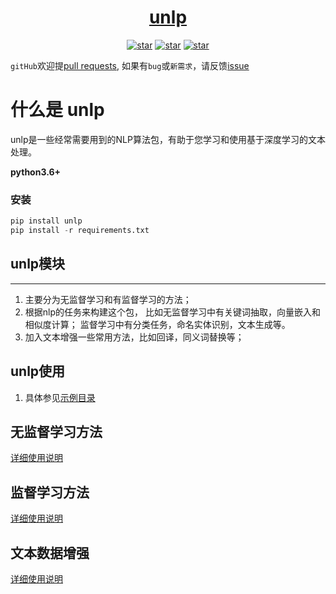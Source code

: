 <h1 align="center"><a href="https://github.com/hanscal/unlp" target="_blank">unlp</a></h1>

<p align="center">
  <a href="https://github.com/Hanscal/unlp/stargazers"><img alt="star" src="https://img.shields.io/github/stars/Hanscal/unlp.svg?label=Stars&style=social"/></a>
  <a href="https://github.com/Hanscal/unlp/network/members"><img alt="star" src="https://img.shields.io/github/forks/Hanscal/unlp.svg?label=Fork&style=social"/></a>
  <a href="https://github.com/Hanscal/unlp/watchers"><img alt="star" src="https://img.shields.io/github/watchers/Hanscal/unlp.svg?label=Watch&style=social"/></a>
</p>

`gitHub`欢迎提[pull requests](https://github.com/Hanscal/unlp/pulls), 如果有`bug`或`新需求`，请反馈[issue](https://github.com/Hanscal/unlp/issues)

# 什么是 unlp

unlp是一些经常需要用到的NLP算法包，有助于您学习和使用基于深度学习的文本处理。

**python3.6+**
### 安装

```py
pip install unlp 
pip install -r requirements.txt
```

## unlp模块
----
1. 主要分为无监督学习和有监督学习的方法；
2. 根据nlp的任务来构建这个包，
比如无监督学习中有关键词抽取，向量嵌入和相似度计算；
监督学习中有分类任务，命名实体识别，文本生成等。  
3. 加入文本增强一些常用方法，比如回译，同义词替换等；

## unlp使用
1. 具体参见[示例目录](https://github.com/Hanscal/unlp/tree/master/examples)  

## 无监督学习方法
[详细使用说明](https://github.com/Hanscal/unlp/blob/master/unlp/unsupervised/README.md)

## 监督学习方法
[详细使用说明](https://github.com/Hanscal/unlp/blob/master/unlp/supervised/README.md)

## 文本数据增强  
[详细使用说明](https://github.com/Hanscal/unlp/blob/master/unlp/augment/README.md)


 
